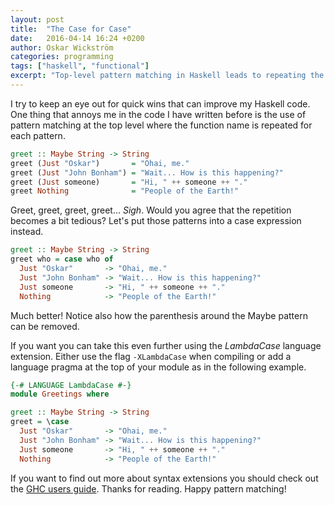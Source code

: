 ```yaml
---
layout: post
title:  "The Case for Case"
date:   2016-04-14 16:24 +0200
author: Oskar Wickström
categories: programming
tags: ["haskell", "functional"]
excerpt: "Top-level pattern matching in Haskell leads to repeating the function name. Here we look at how case and LambdaCase can make your code more succinct."
---
```


I try to keep an eye out for quick wins that can improve my Haskell code. One
thing that annoys me in the code I have written before is the use of pattern
matching at the top level where the function name is repeated for each
pattern.

```haskell
greet :: Maybe String -> String
greet (Just "Oskar")       = "Ohai, me."
greet (Just "John Bonham") = "Wait... How is this happening?"
greet (Just someone)       = "Hi, " ++ someone ++ "."
greet Nothing              = "People of the Earth!"
```

Greet, greet, greet, greet... _*Sigh*_. Would you agree that the repetition
becomes a bit tedious? Let's put those patterns into a case expression instead.

```haskell
greet :: Maybe String -> String
greet who = case who of
  Just "Oskar"       -> "Ohai, me."
  Just "John Bonham" -> "Wait... How is this happening?"
  Just someone       -> "Hi, " ++ someone ++ "."
  Nothing            -> "People of the Earth!"
```

Much better! Notice also how the parenthesis around the Maybe pattern can be
removed.

If you want you can take this even further using the _LambdaCase_ language
extension. Either use the flag `-XLambdaCase` when compiling or add a language
pragma at the top of your module as in the following example.

```haskell
{-# LANGUAGE LambdaCase #-}
module Greetings where

greet :: Maybe String -> String
greet = \case
  Just "Oskar"       -> "Ohai, me."
  Just "John Bonham" -> "Wait... How is this happening?"
  Just someone       -> "Hi, " ++ someone ++ "."
  Nothing            -> "People of the Earth!"
```

If you want to find out more about syntax extensions you should check out the
[GHC users guide](https://downloads.haskell.org/~ghc/7.8.4/docs/html/users_guide/syntax-extns.html).
Thanks for reading. Happy pattern matching!

